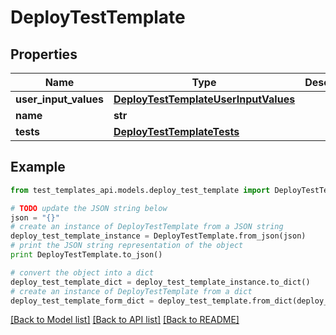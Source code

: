 # DeployTestTemplate


## Properties
Name | Type | Description | Notes
------------ | ------------- | ------------- | -------------
**user_input_values** | [**DeployTestTemplateUserInputValues**](DeployTestTemplateUserInputValues.md) |  | [optional] 
**name** | **str** |  | [optional] 
**tests** | [**DeployTestTemplateTests**](DeployTestTemplateTests.md) |  | [optional] 

## Example

```python
from test_templates_api.models.deploy_test_template import DeployTestTemplate

# TODO update the JSON string below
json = "{}"
# create an instance of DeployTestTemplate from a JSON string
deploy_test_template_instance = DeployTestTemplate.from_json(json)
# print the JSON string representation of the object
print DeployTestTemplate.to_json()

# convert the object into a dict
deploy_test_template_dict = deploy_test_template_instance.to_dict()
# create an instance of DeployTestTemplate from a dict
deploy_test_template_form_dict = deploy_test_template.from_dict(deploy_test_template_dict)
```
[[Back to Model list]](../README.md#documentation-for-models) [[Back to API list]](../README.md#documentation-for-api-endpoints) [[Back to README]](../README.md)


